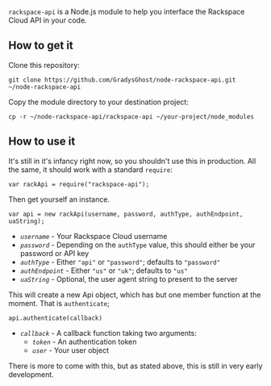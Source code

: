 `rackspace-api` is a Node.js module to help you interface the Rackspace Cloud API in your code.

## How to get it
Clone this repository:

    git clone https://github.com/GradysGhost/node-rackspace-api.git ~/node-rackspace-api

Copy the module directory to your destination project:

    cp -r ~/node-rackspace-api/rackspace-api ~/your-project/node_modules

## How to use it
It's still in it's infancy right now, so you shouldn't use this in production. All the same, it should work with a standard `require`:

    var rackApi = require("rackspace-api");

Then get yourself an instance.

	var api = new rackApi(username, password, authType, authEndpoint, uaString);

 * _`username`_ - Your Rackspace Cloud username
 * _`password`_ - Depending on the `authType` value, this should either be your password or API key
 * _`authType`_ - Either `"api"` or `"password"`; defaults to `"password"`
 * _`authEndpoint`_ - Either `"us"` or `"uk"`; defaults to `"us"`
 * _`uaString`_ - Optional, the user agent string to present to the server

This will create a new Api object, which has but one member function at the moment. That is `authenticate`;

    api.authenticate(callback)

 * _`callback`_ - A callback function taking two arguments:
   * _`token`_ - An authentication token
   * _`user`_ - Your user object

There is more to come with this, but as stated above, this is still in very early development.
